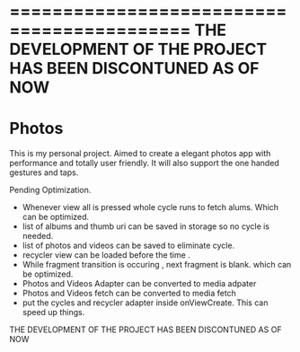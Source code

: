 ===========================================
THE DEVELOPMENT OF THE PROJECT HAS BEEN DISCONTUNED AS OF NOW
===========================================


# Photos

This is my personal project.
Aimed to create a elegant photos app with performance and totally user friendly.
It will also support the one handed gestures and taps.

Pending Optimization.

- Whenever view all is pressed whole cycle runs to fetch alums. Which can be optimized.
- list of albums and thumb uri can be saved in storage so no cycle is needed.
- list of photos and videos can be saved to eliminate cycle.
- recycler view can be loaded before the time .
- While fragment transition is occuring , next fragment is blank. which can be optimized.
- Photos and Videos Adapter can be converted to media adpater
- Photos and Videos fetch can be converted to media fetch
- put the cycles and recycler adapter inside onViewCreate. This can speed up things.


THE DEVELOPMENT OF THE PROJECT HAS BEEN DISCONTUNED AS OF NOW
